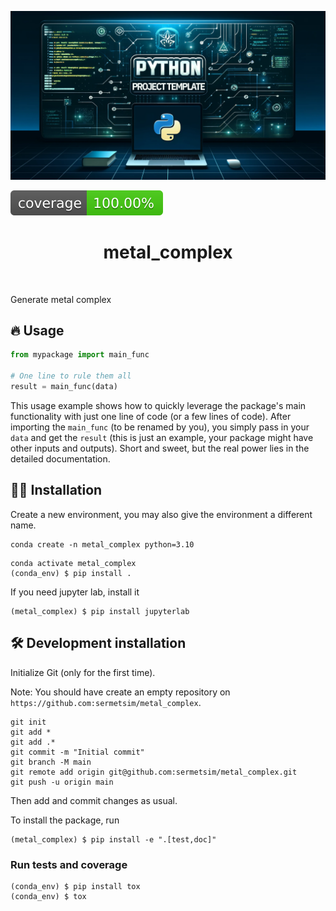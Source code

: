 ![Project Logo](assets/banner.png)

![Coverage Status](assets/coverage-badge.svg)

<h1 align="center">
metal_complex
</h1>

<br>


Generate metal complex

## 🔥 Usage

```python
from mypackage import main_func

# One line to rule them all
result = main_func(data)
```

This usage example shows how to quickly leverage the package's main functionality with just one line of code (or a few lines of code). 
After importing the `main_func` (to be renamed by you), you simply pass in your `data` and get the `result` (this is just an example, your package might have other inputs and outputs). 
Short and sweet, but the real power lies in the detailed documentation.

## 👩‍💻 Installation

Create a new environment, you may also give the environment a different name. 

```
conda create -n metal_complex python=3.10 
```

```
conda activate metal_complex
(conda_env) $ pip install .
```

If you need jupyter lab, install it 

```
(metal_complex) $ pip install jupyterlab
```


## 🛠️ Development installation

Initialize Git (only for the first time). 

Note: You should have create an empty repository on `https://github.com:sermetsim/metal_complex`.

```
git init
git add * 
git add .*
git commit -m "Initial commit" 
git branch -M main
git remote add origin git@github.com:sermetsim/metal_complex.git 
git push -u origin main
```

Then add and commit changes as usual. 

To install the package, run

```
(metal_complex) $ pip install -e ".[test,doc]"
```

### Run tests and coverage

```
(conda_env) $ pip install tox
(conda_env) $ tox
```



